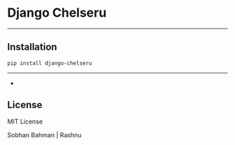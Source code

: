 # Django Chelseru

---

## Installation

```bash
pip install django-chelseru
```

---
-

## License

MIT License

Sobhan Bahman | Rashnu

